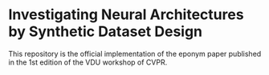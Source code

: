 # Investigating Neural Architectures by Synthetic Dataset Design
This repository is the official implementation of the eponym paper published in the 1st edition of the VDU workshop of CVPR.
